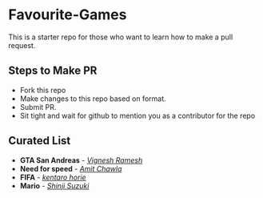 # Favourite-Games
This is a starter repo for those who want to learn how to make a pull request.

## Steps to Make PR
* Fork this repo
* Make changes to this repo based on format.
* Submit PR.
* Sit tight and wait for github to mention you as a contributor for the repo

## Curated List

* __GTA San Andreas__ - *[Vignesh Ramesh](http://www.vigneshramesh.in)*
* __Need for speed__ - *[Amit Chawla](https://www.linkedin.com/in/amitchawla1995/)* 
* __FIFA__ - *[kentaro horie](http://kentarohorie.portfoliobox.net/)*
* __Mario__ - *[Shinji Suzuki](https://www.facebook.com/profile.php?id=100004061394299)*


